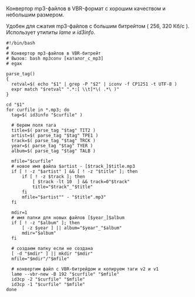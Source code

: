 <!--2013-10-01 20:22:22-->
Конвертор mp3-файлов в VBR-формат с хорошим качеством и небольшим размером.

Удобен для сжатия mp3-файлов с большим битрейтом ( 256, 320 Кб/с ). Использует утилиты *lame* и *id3info*.

    #!/bin/bash
    #
    # Конвертор mp3-файлов в VBR-битрейт
    # Вызов: bash mp3conv [каталог_с_mp3]
    # egax
    
    parse_tag()
    {
      retval=$( echo "$1" | grep -P "$2" | iconv -f CP1251 -t UTF-8 )
      expr match "$retval" ".*:[ \\t]*\( .*\ )"
    }
    
    cd "$1"
    for curfile in *.mp3; do
      tag=$( id3info "$curfile" )

      # берем поля тага
      title=$( parse_tag "$tag" TIT2 )
      artist=$( parse_tag "$tag" TPE1 )
      track=$( parse_tag "$tag" TRCK )
      year=$( parse_tag "$tag" TYER )
      album=$( parse_tag "$tag" TALB )

      mfile="$curfile"
      # новое имя файла $artist - [$track_]$title.mp3
      if [ ! -z "$artist" ] && [ ! -z "$title" ]; then
          if [ ! -z $track ]; then
              [ $track -lt 10  ] && track=0"$track"
              title="$track"_"$title"
          fi
          mfile="$artist"" - "$title".mp3"
      fi

      mdir=1
      # имя папки для новых файлов [$year_]$album
      if [ ! -z "$album" ]; then
          [ -z $year ] || album="$year"_"$album"
          mdir="$album"
      fi

      # создаем папку если не создана
      [ -d "$mdir" ] || mkdir "$mdir"
      mfile="$mdir"/"$mfile"

      # конвертим файл с VBR-битрейдом и копируем таги v2 и v1
      lame --vbr-new -B 192 "$curfile" "$mfile"
      id3cp -2 "$curfile" "$mfile"
      id3cp -1 "$curfile" "$mfile"
    done